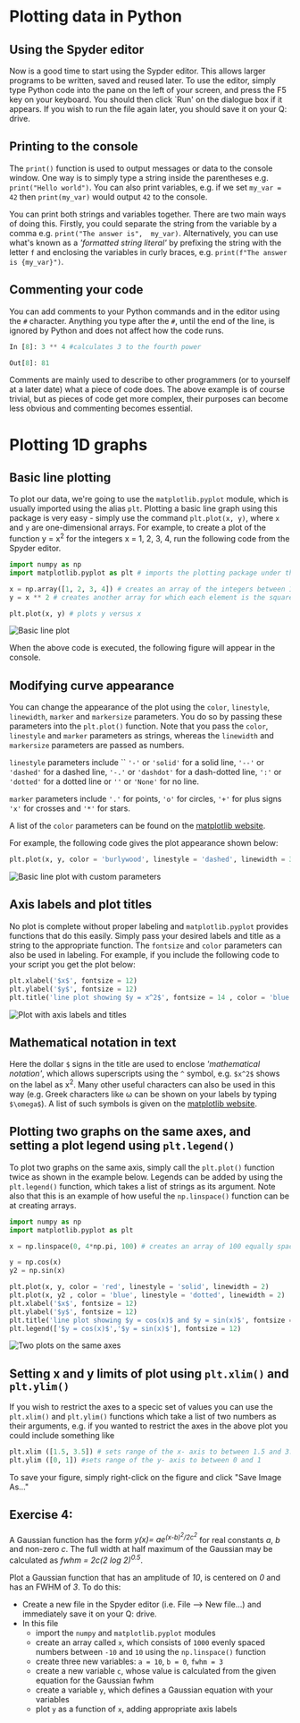 # Plotting data in Python

## Using the Spyder editor

Now is a good time to start using the Sypder editor. This allows larger programs to be written, saved and reused later. To use the editor, simply type Python code into the pane on the left of your screen, and press the F5 key on your keyboard. You should then click `Run' on the dialogue box if it appears. If you wish to run the file again later, you should save it on your Q: drive.

## Printing to the console 

The `print()` function is used to output messages or data to the console window. One way is to simply type a string inside the parentheses e.g. `print("Hello world")`. You can also print variables, e.g. if we set `my_var = 42` then `print(my_var)` would output `42` to the console.

You can print both strings and variables together.  There are two main ways of doing this.  Firstly, you could separate the string from the variable by a comma e.g. `print("The answer is",  my_var)`.  Alternatively, you can use what's known as a *'formatted string literal'* by prefixing the string with the letter `f` and enclosing the variables in curly braces, e.g. `print(f"The answer is {my_var}")`.
 
## Commenting your code

You can add comments to your Python commands and in the editor using the `#` character. Anything you type after the `#`, until the end of the line, is ignored by Python and does not affect how the code runs.

``` python
In [8]: 3 ** 4 #calculates 3 to the fourth power

Out[8]: 81
```

Comments are mainly used to describe to other programmers (or to yourself at a later date) what a piece of code does. The above example is of course trivial, but as pieces of code get more complex, their purposes can become less obvious and commenting becomes essential.


# Plotting 1D graphs

## Basic line plotting

To plot our data, we're going to use the `matplotlib.pyplot` module, which is usually imported using the alias `plt`. Plotting a basic line graph using this package is very easy - simply use the command `plt.plot(x, y)`, where `x` and `y` are one-dimensional arrays. For example, to create a plot of the function y = x<sup>2</sup> for the integers x = 1, 2, 3, 4, run the following code from the Spyder editor.

``` python
import numpy as np
import matplotlib.pyplot as plt # imports the plotting package under the alias 'plt'

x = np.array([1, 2, 3, 4]) # creates an array of the integers between 1 and 4
y = x ** 2 # creates another array for which each element is the square of the corresponding element in the array x

plt.plot(x, y) # plots y versus x
```
![Basic line plot](images/x-square-plot-nodetails.png)

When the above code is executed, the following figure will appear in the console.

## Modifying curve appearance

You can change the appearance of the plot using the `color`, `linestyle`, `linewidth`, `marker` and `markersize` parameters. You do so by passing these parameters into the `plt.plot()` function.   Note that you pass the `color`, `linestyle` and `marker` parameters as strings, whereas the `linewidth` and `markersize` parameters are passed as numbers.

`linestyle` parameters include `` `'-'` or `'solid'` for a solid line, `'--'` or `'dashed'` for a dashed line, `'-.'` or `'dashdot'` for a dash-dotted line, `':'` or `'dotted'` for a dotted line or `''` or `'None'` for no line.

`marker` parameters include `'.'` for points, `'o'` for circles, `'+'` for plus signs `'x'` for crosses and `'*'` for stars.

A list of the `color` parameters can be found on the [matplotlib website](https://matplotlib.org/3.1.0/_images/sphx_glr_named_colors_003.png).

For example, the following code gives the plot appearance shown below:

```python
plt.plot(x, y, color = 'burlywood', linestyle = 'dashed', linewidth = 3, marker = 'o', markersize = 12)
```
![Basic line plot with custom parameters](images/x-square-plot-custom.png)

## Axis labels and plot titles

No plot is complete without proper labeling and `matplotlib.pyplot` provides functions that do this easily. Simply pass your desired labels and title as a string to the appropriate function. The `fontsize` and `color` parameters can also be used in labeling. For example, if you include the following code to your script you get the plot below:

``` python
plt.xlabel('$x$', fontsize = 12)
plt.ylabel('$y$', fontsize = 12)
plt.title('line plot showing $y = x^2$', fontsize = 14 , color = 'blue')
```

![Plot with axis labels and titles](images/x-square-plot-labels.png)

## Mathematical notation in text

Here the dollar `$` signs in the title are used to enclose *'mathematical notation'*, which allows superscripts using the `^` symbol, e.g. `$x^2$` shows on the label as x<sup>2</sup>. Many other useful characters can also be used in this way (e.g. Greek characters like ω can be shown on your labels by typing `$\omega$`). A list of such symbols is given on the [matplotlib website](https://matplotlib.org/users/mathtext.html).

## Plotting two graphs on the same axes, and setting a plot legend using `plt.legend()`

To plot two graphs on the same axis, simply call the `plt.plot()` function twice as shown in the example below. Legends can be added by using the `plt.legend()` function, which takes a list of strings as its argument.  Note also that this is an example of how useful the `np.linspace()` function can be at creating arrays.

``` python
import numpy as np
import matplotlib.pyplot as plt

x = np.linspace(0, 4*np.pi, 100) # creates an array of 100 equally spaced numbers between 0 and 4*pi

y = np.cos(x)
y2 = np.sin(x)

plt.plot(x, y, color = 'red', linestyle = 'solid', linewidth = 2)
plt.plot(x, y2 , color = 'blue', linestyle = 'dotted', linewidth = 2)
plt.xlabel('$x$', fontsize = 12)
plt.ylabel('$y$', fontsize = 12)
plt.title('line plot showing $y = cos(x)$ and $y = sin(x)$', fontsize = 14)
plt.legend(['$y = cos(x)$','$y = sin(x)$'], fontsize = 12)
```

![Two plots on the same axes](images/sincosplot.png)

## Setting x and y limits of plot using `plt.xlim()` and `plt.ylim()`

If you wish to restrict the axes to a specic set of values you can use the `plt.xlim()` and `plt.ylim()` functions which take a list of two numbers as their arguments, e.g. if you wanted to restrict the axes in the above plot you could include something like

```python
plt.xlim ([1.5, 3.5]) # sets range of the x- axis to between 1.5 and 3.5
plt.ylim ([0, 1]) #sets range of the y- axis to between 0 and 1
```

To save your figure, simply right-click on the figure and click "Save Image As..."

 
## Exercise 4:

A Gaussian function has the form *y(x)= ae<sup>(x-b)<sup>2</sup>/2c<sup>2</sup></sup>* for real constants *a*, *b* and non-zero *c*.  The full width at half maximum of the Gaussian may be calculated as *fwhm = 2c(2 log 2)<sup>0.5</sup>*.

Plot a Gaussian function that has an amplitude of *10*, is centered on *0* and has an FWHM of *3*.  To do this:

* Create a new file in the Spyder editor (i.e. File  ⟶ New file...) and immediately save it on your Q: drive.
* In this file
    * import the `numpy` and `matplotlib.pyplot` modules
    * create an array called `x`, which consists of `1000` evenly spaced numbers between `-10` and `10` using the `np.linspace()` function
    * create three new variables: `a = 10`, `b = 0`, `fwhm = 3`
    * create a new variable `c`, whose value is calculated from the given equation for the Gaussian fwhm
    * create a variable `y`, which defines a Gaussian equation with your variables
    * plot `y` as a function of `x`, adding appropriate axis labels